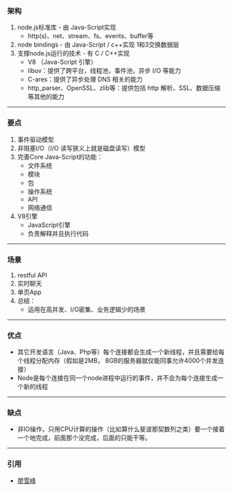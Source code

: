 

### 架构

1. node.js标准库 - 由 Java-Script实现
   + http(s)、net、stream、fs、events、buffer等
2. node bindings - 由 Java-Script / c++实现 1和3交换数据层
3. 支撑node.js运行的技术 - 有 C / C++实现
   + V8 （Java-Script 引擎）
   + libuv：提供了跨平台，线程池，事件池，异步 I/O 等能力
   + C-ares：提供了异步处理 DNS 相关的能力
   + http_parser、OpenSSL、zlib等：提供包括 http 解析、SSL、数据压缩等其他的能力

---

### 要点

1. 事件驱动模型
2. 非阻塞I/O（I/O 读写狭义上就是磁盘读写）模型
3. 完善Core Java-Script的功能：
   + 文件系统
   + 模块
   + 包
   + 操作系统
   + API
   + 网络通信
4. V8引擎
   + JavaScript引擎
   + 负责解释并且执行代码

---

### 场景

1. restful API
2. 实时聊天
3. 单页App
4. 总结：
   + 运用在高并发、I/O密集、业务逻辑少的场景

---

### 优点

+ 其它开发语言（Java、Php等）每个连接都会生成一个新线程，并且需要给每个线程分配内存（假如是2MB， 8GB的服务器就仅能同事允许4000个并发连接）
+ Node是每个连接在同一个node进程中运行的事件，并不会为每个连接生成一个新的线程

---

### 缺点

+ 非IO操作，只用CPU计算的操作（比如算什么斐波那契数列之类）要一个接着一个地完成，前面那个没完成，后面的只能干等。

---

### 引用

* [廖雪峰](https://www.liaoxuefeng.com/wiki/1022910821149312/1023025235359040)

